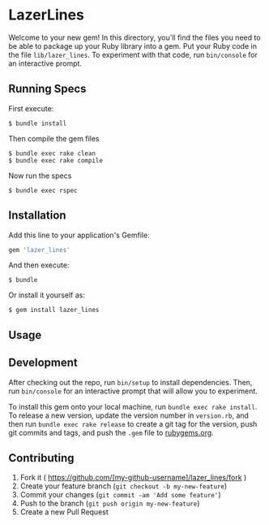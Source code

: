# LazerLines

Welcome to your new gem! In this directory, you'll find the files you need to be able to package up your Ruby library into a gem. Put your Ruby code in the file `lib/lazer_lines`. To experiment with that code, run `bin/console` for an interactive prompt.

## Running Specs
First execute:

    $ bundle install

Then compile the gem files

    $ bundle exec rake clean
    $ bundle exec rake compile

Now run the specs

    $ bundle exec rspec

## Installation

Add this line to your application's Gemfile:

```ruby
gem 'lazer_lines'
```

And then execute:

    $ bundle

Or install it yourself as:

    $ gem install lazer_lines

## Usage


## Development

After checking out the repo, run `bin/setup` to install dependencies. Then, run `bin/console` for an interactive prompt that will allow you to experiment.

To install this gem onto your local machine, run `bundle exec rake install`. To release a new version, update the version number in `version.rb`, and then run `bundle exec rake release` to create a git tag for the version, push git commits and tags, and push the `.gem` file to [rubygems.org](https://rubygems.org).

## Contributing

1. Fork it ( https://github.com/[my-github-username]/lazer_lines/fork )
2. Create your feature branch (`git checkout -b my-new-feature`)
3. Commit your changes (`git commit -am 'Add some feature'`)
4. Push to the branch (`git push origin my-new-feature`)
5. Create a new Pull Request
